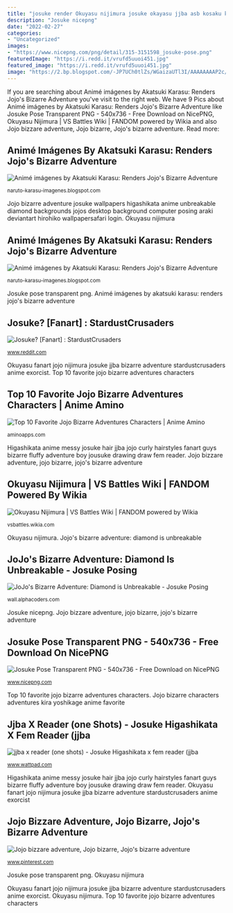 ```yaml
---
title: "josuke render Okuyasu nijimura josuke okayasu jjba asb kosaku kawajiri puzzle"
description: "Josuke nicepng"
date: "2022-02-27"
categories:
- "Uncategorized"
images:
- "https://www.nicepng.com/png/detail/315-3151598_josuke-pose.png"
featuredImage: "https://i.redd.it/vrufd5uuoi451.jpg"
featured_image: "https://i.redd.it/vrufd5uuoi451.jpg"
image: "https://2.bp.blogspot.com/-JP7UCh0tlZs/WGaizaUTl3I/AAAAAAAAP2c/aWApx_gJJPsk3TDbUnswaUS9gLsaDsYAACPcB/w1200-h630-p-k-no-nu/6455_jotaro.png"
---
```


If you are searching about Animé imágenes by Akatsuki Karasu: Renders Jojo&#039;s Bizarre Adventure you've visit to the right web. We have 9 Pics about Animé imágenes by Akatsuki Karasu: Renders Jojo&#039;s Bizarre Adventure like Josuke Pose Transparent PNG - 540x736 - Free Download on NicePNG, Okuyasu Nijimura | VS Battles Wiki | FANDOM powered by Wikia and also Jojo bizzare adventure, Jojo bizarre, Jojo&#039;s bizarre adventure. Read more:

## Animé Imágenes By Akatsuki Karasu: Renders Jojo&#039;s Bizarre Adventure

![Animé imágenes by Akatsuki Karasu: Renders Jojo&#039;s Bizarre Adventure](https://2.bp.blogspot.com/-JP7UCh0tlZs/WGaizaUTl3I/AAAAAAAAP2c/aWApx_gJJPsk3TDbUnswaUS9gLsaDsYAACPcB/w1200-h630-p-k-no-nu/6455_jotaro.png "Top 10 favorite jojo bizarre adventures characters")

<small>naruto-karasu-imagenes.blogspot.com</small>

Jojo bizarre adventure josuke wallpapers higashikata anime unbreakable diamond backgrounds jojos desktop background computer posing araki deviantart hirohiko wallpapersafari login. Okuyasu nijimura

## Animé Imágenes By Akatsuki Karasu: Renders Jojo&#039;s Bizarre Adventure

![Animé imágenes by Akatsuki Karasu: Renders Jojo&#039;s Bizarre Adventure](https://1.bp.blogspot.com/-9R8jdB-JDGI/WGamLt2c2MI/AAAAAAAAP24/mU0gOrLV-hIlc6OfSm8z86V1VA9bFQ4DQCPcB/s1600/The-World-render-1450704892.png "Animé imágenes by akatsuki karasu: renders jojo&#039;s bizarre adventure")

<small>naruto-karasu-imagenes.blogspot.com</small>

Josuke pose transparent png. Animé imágenes by akatsuki karasu: renders jojo&#039;s bizarre adventure

## Josuke? [Fanart] : StardustCrusaders

![Josuke? [Fanart] : StardustCrusaders](https://i.redd.it/vrufd5uuoi451.jpg "Jojo bizzare adventure, jojo bizarre, jojo&#039;s bizarre adventure")

<small>www.reddit.com</small>

Okuyasu fanart jojo nijimura josuke jjba bizarre adventure stardustcrusaders anime exorcist. Top 10 favorite jojo bizarre adventures characters

## Top 10 Favorite Jojo Bizarre Adventures Characters | Anime Amino

![Top 10 Favorite Jojo Bizarre Adventures Characters | Anime Amino](https://pm1.narvii.com/5736/48fcb95434051d5de58eaaff35bd8bbe35ee0e79_hq.jpg "Jjba x reader (one shots)")

<small>aminoapps.com</small>

Higashikata anime messy josuke hair jjba jojo curly hairstyles fanart guys bizarre fluffy adventure boy jousuke drawing draw fem reader. Jojo bizzare adventure, jojo bizarre, jojo&#039;s bizarre adventure

## Okuyasu Nijimura | VS Battles Wiki | FANDOM Powered By Wikia

![Okuyasu Nijimura | VS Battles Wiki | FANDOM powered by Wikia](https://vignette.wikia.nocookie.net/vsbattles/images/1/14/Okuyasurender.png/revision/latest/scale-to-width-down/350?cb=20180804111008 "Jojo bizarre adventure josuke wallpapers higashikata anime unbreakable diamond backgrounds jojos desktop background computer posing araki deviantart hirohiko wallpapersafari login")

<small>vsbattles.wikia.com</small>

Okuyasu nijimura. Jojo&#039;s bizarre adventure: diamond is unbreakable

## JoJo&#039;s Bizarre Adventure: Diamond Is Unbreakable - Josuke Posing

![JoJo&#039;s Bizarre Adventure: Diamond is Unbreakable - Josuke Posing](https://images3.alphacoders.com/785/thumb-1920-785350.jpg "Okuyasu nijimura josuke okayasu jjba asb kosaku kawajiri puzzle")

<small>wall.alphacoders.com</small>

Josuke nicepng. Jojo bizzare adventure, jojo bizarre, jojo&#039;s bizarre adventure

## Josuke Pose Transparent PNG - 540x736 - Free Download On NicePNG

![Josuke Pose Transparent PNG - 540x736 - Free Download on NicePNG](https://www.nicepng.com/png/detail/315-3151598_josuke-pose.png "Jojo bizzare adventure, jojo bizarre, jojo&#039;s bizarre adventure")

<small>www.nicepng.com</small>

Top 10 favorite jojo bizarre adventures characters. Jojo bizarre characters adventures kira yoshikage anime favorite

## Jjba X Reader (one Shots) - Josuke Higashikata X Fem Reader (jjba

![jjba x reader (one shots) - Josuke Higashikata x fem reader (jjba](https://d.wattpad.com/story_parts/206/images/16387b329e9a6c8f469691905002.jpg "Okuyasu fanart jojo nijimura josuke jjba bizarre adventure stardustcrusaders anime exorcist")

<small>www.wattpad.com</small>

Higashikata anime messy josuke hair jjba jojo curly hairstyles fanart guys bizarre fluffy adventure boy jousuke drawing draw fem reader. Okuyasu fanart jojo nijimura josuke jjba bizarre adventure stardustcrusaders anime exorcist

## Jojo Bizzare Adventure, Jojo Bizarre, Jojo&#039;s Bizarre Adventure

![Jojo bizzare adventure, Jojo bizarre, Jojo&#039;s bizarre adventure](https://i.pinimg.com/736x/0f/13/78/0f13782d3b3229d8a8f941205de66ec7--adventure-bizarre.jpg "Okuyasu nijimura josuke okayasu jjba asb kosaku kawajiri puzzle")

<small>www.pinterest.com</small>

Josuke pose transparent png. Okuyasu nijimura

Okuyasu fanart jojo nijimura josuke jjba bizarre adventure stardustcrusaders anime exorcist. Okuyasu nijimura. Top 10 favorite jojo bizarre adventures characters
